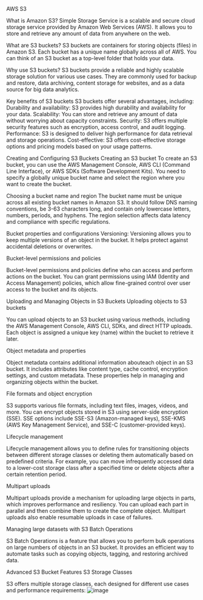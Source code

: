 AWS S3

What is Amazon S3?
Simple Storage Service is a scalable and secure cloud storage service provided by Amazon Web Services (AWS). 
It allows you to store and retrieve any amount of data from anywhere on the web.

What are S3 buckets?
S3 buckets are containers for storing objects (files) in Amazon S3. 
Each bucket has a unique name globally across all of AWS. You can think of an S3 bucket as a top-level folder that holds your data.

Why use S3 buckets?
S3 buckets provide a reliable and highly scalable storage solution for various use cases. 
They are commonly used for backup and restore, data archiving, content storage for websites, and as a data source for big data analytics.

Key benefits of S3 buckets
S3 buckets offer several advantages, including:
Durability and availability: S3 provides high durability and availability for your data.
Scalability: You can store and retrieve any amount of data without worrying about capacity constraints.
Security: S3 offers multiple security features such as encryption, access control, and audit logging.
Performance: S3 is designed to deliver high performance for data retrieval and storage operations.
Cost-effective: S3 offers cost-effective storage options and pricing models based on your usage patterns.

Creating and Configuring S3 Buckets
Creating an S3 bucket
To create an S3 bucket, you can use the AWS Management Console, AWS CLI (Command Line Interface), or AWS SDKs (Software Development Kits). 
You need to specify a globally unique bucket name and select the region where you want to create the bucket.

Choosing a bucket name and region
The bucket name must be unique across all existing bucket names in Amazon S3. 
It should follow DNS naming conventions, be 3-63 characters long, and contain only lowercase letters, numbers, periods, and hyphens. 
The region selection affects data latency and compliance with specific regulations.

Bucket properties and configurations
Versioning: Versioning allows you to keep multiple versions of an object in the bucket. It helps protect against accidental deletions or overwrites.

Bucket-level permissions and policies

Bucket-level permissions and policies define who can access and perform actions on the bucket. You can grant permissions using IAM (Identity and Access Management) policies, which allow fine-grained control over user access to the bucket and its objects.

Uploading and Managing Objects in S3 Buckets
Uploading objects to S3 buckets

You can upload objects to an S3 bucket using various methods, including the AWS Management Console, AWS CLI, SDKs, and direct HTTP uploads. Each object is assigned a unique key (name) within the bucket to retrieve it later.

Object metadata and properties

Object metadata contains additional information abouteach object in an S3 bucket. It includes attributes like content type, cache control, encryption settings, and custom metadata. These properties help in managing and organizing objects within the bucket.

File formats and object encryption

S3 supports various file formats, including text files, images, videos, and more. You can encrypt objects stored in S3 using server-side encryption (SSE). SSE options include SSE-S3 (Amazon-managed keys), SSE-KMS (AWS Key Management Service), and SSE-C (customer-provided keys).

Lifecycle management

Lifecycle management allows you to define rules for transitioning objects between different storage classes or deleting them automatically based on predefined criteria. For example, you can move infrequently accessed data to a lower-cost storage class after a specified time or delete objects after a certain retention period.

Multipart uploads

Multipart uploads provide a mechanism for uploading large objects in parts, which improves performance and resiliency. You can upload each part in parallel and then combine them to create the complete object. Multipart uploads also enable resumable uploads in case of failures.

Managing large datasets with S3 Batch Operations

S3 Batch Operations is a feature that allows you to perform bulk operations on large numbers of objects in an S3 bucket. It provides an efficient way to automate tasks such as copying objects, tagging, and restoring archived data.

Advanced S3 Bucket Features
S3 Storage Classes

S3 offers multiple storage classes, each designed for different use cases and performance requirements:
![image](https://github.com/user-attachments/assets/57f867b5-9291-436e-821d-c5e7f05f4ae1)



